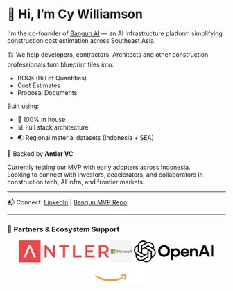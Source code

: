 # 👋 Hi, I’m Cy Williamson

I'm the co-founder of [Bangun.AI](https://github.com/cycorpgpt/bangunai-mvp) — an AI infrastructure platform simplifying construction cost estimation across Southeast Asia.

🏗️ We help developers, contractors, Architects and other construction professionals turn blueprint files into:
- BOQs (Bill of Quantities)
- Cost Estimates
- Proposal Documents

Built using:
- 🧠 100% in house
- 📊 Full stack architecture
- 🌏 Regional material datasets (Indonesia + SEA)

🚀 Backed by **Antler VC**

Currently testing our MVP with early adopters across Indonesia.  
Looking to connect with investors, accelerators, and collaborators in construction tech, AI infra, and frontier markets.

---

📬 Connect: [LinkedIn](https://www.linkedin.com/in/cywilliamson) | [Bangun MVP Repo](https://github.com/cycorpgpt/bangunai-mvp)

---

### 🤝 Partners & Ecosystem Support

<p align="center">
  <img src="assets/Antler_logo.svg.png" alt="Antler VC" height="50" />
  <img src="assets/Microsoft.png" alt="Microsoft" height="50" />
  <img src="assets/OpenAI.png" alt="OpenAI" height="50" />
  <img src="assets/White-Amazon-Logo-PNG-HD-Quality.png" alt="Amazon" height="50" />
</p>
